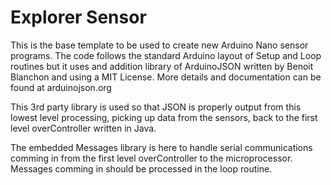 Explorer Sensor
===============

This is the base template to be used to create new Arduino Nano sensor programs.
The code follows the standard Arduino layout of Setup and Loop routines but it uses
and addition library of ArduinoJSON written by Benoit Blanchon and using a
MIT License. More details and documentation can be found at arduinojson.org

This 3rd party library is used so that JSON is properly output from this lowest level 
processing, picking up data from the sensors, back to the first level overController 
written in Java. 

The embedded Messages library is here to handle serial communications comming
in from the first level overController to the microprocessor. Messages comming in
should be processed in the loop routine.  
